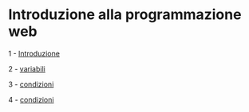 # Introduzione alla programmazione web
  
1 - [Introduzione](https://github.com/lichfolky/intro-web-dev/blob/main/introduzione.md)

2 - [variabili](https://github.com/lichfolky/intro-web-dev/blob/main/variabili.md)

3 - [condizioni](https://github.com/lichfolky/intro-web-dev/blob/main/condizioni.md)

4 - [condizioni](https://github.com/lichfolky/intro-web-dev/blob/main/cicli.md)